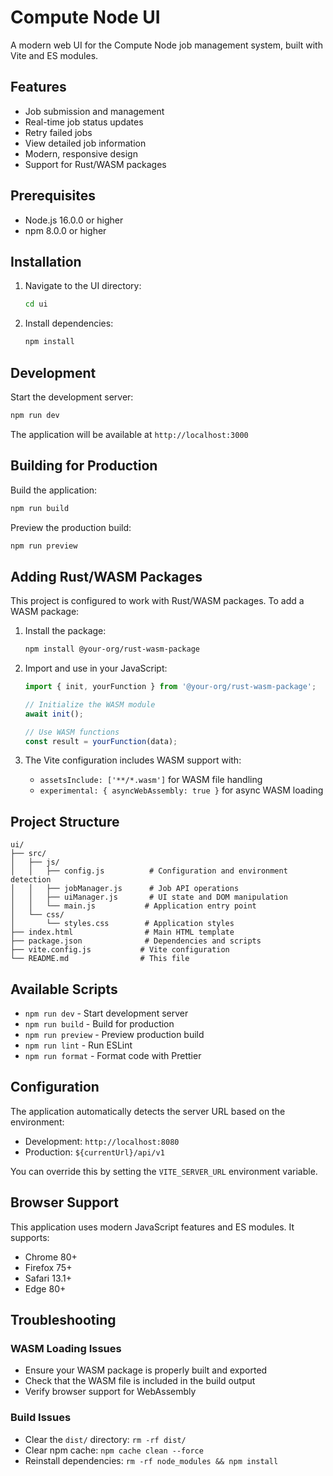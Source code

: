 # Compute Node UI

A modern web UI for the Compute Node job management system, built with Vite and ES modules.

## Features

- Job submission and management
- Real-time job status updates
- Retry failed jobs
- View detailed job information
- Modern, responsive design
- Support for Rust/WASM packages

## Prerequisites

- Node.js 16.0.0 or higher
- npm 8.0.0 or higher

## Installation

1. Navigate to the UI directory:

   ```bash
   cd ui
   ```

2. Install dependencies:
   ```bash
   npm install
   ```

## Development

Start the development server:

```bash
npm run dev
```

The application will be available at `http://localhost:3000`

## Building for Production

Build the application:

```bash
npm run build
```

Preview the production build:

```bash
npm run preview
```

## Adding Rust/WASM Packages

This project is configured to work with Rust/WASM packages. To add a WASM package:

1. Install the package:

   ```bash
   npm install @your-org/rust-wasm-package
   ```

2. Import and use in your JavaScript:

   ```javascript
   import { init, yourFunction } from '@your-org/rust-wasm-package';

   // Initialize the WASM module
   await init();

   // Use WASM functions
   const result = yourFunction(data);
   ```

3. The Vite configuration includes WASM support with:
   - `assetsInclude: ['**/*.wasm']` for WASM file handling
   - `experimental: { asyncWebAssembly: true }` for async WASM loading

## Project Structure

```
ui/
├── src/
│   ├── js/
│   │   ├── config.js          # Configuration and environment detection
│   │   ├── jobManager.js      # Job API operations
│   │   ├── uiManager.js       # UI state and DOM manipulation
│   │   └── main.js           # Application entry point
│   └── css/
│       └── styles.css        # Application styles
├── index.html                # Main HTML template
├── package.json              # Dependencies and scripts
├── vite.config.js           # Vite configuration
└── README.md                # This file
```

## Available Scripts

- `npm run dev` - Start development server
- `npm run build` - Build for production
- `npm run preview` - Preview production build
- `npm run lint` - Run ESLint
- `npm run format` - Format code with Prettier

## Configuration

The application automatically detects the server URL based on the environment:

- Development: `http://localhost:8080`
- Production: `${currentUrl}/api/v1`

You can override this by setting the `VITE_SERVER_URL` environment variable.

## Browser Support

This application uses modern JavaScript features and ES modules. It supports:

- Chrome 80+
- Firefox 75+
- Safari 13.1+
- Edge 80+

## Troubleshooting

### WASM Loading Issues

- Ensure your WASM package is properly built and exported
- Check that the WASM file is included in the build output
- Verify browser support for WebAssembly

### Build Issues

- Clear the `dist/` directory: `rm -rf dist/`
- Clear npm cache: `npm cache clean --force`
- Reinstall dependencies: `rm -rf node_modules && npm install`
